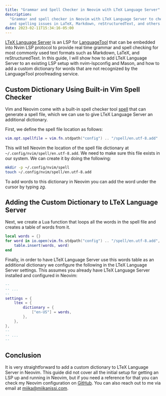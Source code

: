 ```yaml
---
title: "Grammar and Spell Checker in Neovim with LTeX Language Server"
description:
  "Grammar and spell checker in Neovim with LTeX Language Server to check for grammar
  and spelling issues in LaTeX, Markdown, reStructuredText, and others."
date: 2023-02-11T15:34:16-05:00
---
```


[LTeX Language Server](https://github.com/valentjn/ltex-ls) is an LSP for
[LanguageTool](https://languagetool.org/) that can be embedded into Nvim LSP protocol to
provide real time grammar and spell checking for most commonly used text formats such as
Markdown, LaTeX, and reStructuredText. In this guide, I will show how to add LTeX
Language Server to an existing LSP setup with nvim-lspconfig and Mason, and how to add a
custom dictionary for words that are not recognized by the LanguageTool proofreading
service.

## Custom Dictionary Using Built-in Vim Spell Checker

Vim and Neovim come with a built-in spell checker tool
[spell](https://vimdoc.sourceforge.net/htmldoc/spell.html) that can generate a spell
file, which we can use to give LTeX Language Server an additional dictionary.

First, we define the spell file location as follows:

```lua
vim.opt.spellfile = vim.fn.stdpath("config") .. "/spell/en.utf-8.add"
```

This will tell Neovim the location of the spell file dictionary at
`~/.config/nvim/spell/en.utf-8.add`. We need to make sure this file exists in our
system. We can create it by doing the following:

```bash
mkdir -p ~/.config/nvim/spell
touch ~/.config/nvim/spell/en.utf-8.add
```

To add words to this dictionary in Neovim you can add the word under the cursor by
typing _zg_.

## Adding the Custom Dictionary to LTeX Language Server

Next, we create a Lua function that loops all the words in the spell file and creates a
table of words from it.

```lua
local words = {}
for word in io.open(vim.fn.stdpath("config") .. "/spell/en.utf-8.add", "r"):lines() do
	table.insert(words, word)
end
```

Finally, in order to have LTeX Language Server use this words table as an additional
dictionary we configure the following in the LTeX Language Server settings. This assumes
you already have LTeX Language Server installed and configured in Neovim:

```lua
--
-- ...
--
settings = {
    ltex = {
        dictionary = {
            ["en-US"] = words,
        },
    },
},
--
-- ...
--
```

## Conclusion

It is very straightforward to add a custom dictionary to LTeX Language Server in Neovim.
This guide did not cover all the initial setup for getting an LSP up and running in
Neovim, but if you need a reference for that you can check my Neovim configuration on
[GitHub](https://github.com/miikanissi/dotfiles/blob/master/.config/nvim/init.lua). You
can also reach out to me via email at
[miika@miikanissi.com](mailto:miika@miikanissi.com).
